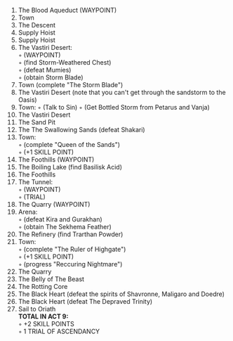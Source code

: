 1. The Blood Aqueduct (WAYPOINT)  
2. Town  
3. The Descent  
4. Supply Hoist  
5. Supply Hoist  
6. The Vastiri Desert:  
◦ (WAYPOINT)  
◦ (find Storm-Weathered Chest)  
◦ (defeat Mumies)  
◦ (obtain Storm Blade)  
7. Town (complete "The Storm Blade")  
8. The Vastiri Desert (note that you can't get through the sandstorm to the Oasis)  
9. Town: 
◦ (Talk to Sin)
◦ (Get Bottled Storm from Petarus and Vanja)
10. The Vastiri Desert
11. The Sand Pit
12. The The Swallowing Sands (defeat Shakari)
13. Town:  
◦ (complete "Queen of the Sands")  
◦ (+1 SKILL POINT)  
14. The Foothills (WAYPOINT)  
15. The Boiling Lake (find Basilisk Acid)  
16. The Foothills  
17. The Tunnel:  
◦ (WAYPOINT)  
◦ (TRIAL)  
18. The Quarry (WAYPOINT)  
19. Arena:  
◦ (defeat Kira and Gurakhan)  
◦ (obtain The Sekhema Feather)  
20. The Refinery (find Trarthan Powder)  
21. Town:  
◦ (complete "The Ruler of Highgate")  
◦ (+1 SKILL POINT)  
◦ (progress "Reccuring Nightmare")  
22. The Quarry  
23. The Belly of The Beast  
24. The Rotting Core  
25. The Black Heart (defeat the spirits of Shavronne, Maligaro and Doedre)  
26. The Black Heart (defeat The Depraved Trinity)  
27. Sail to Oriath  
**TOTAL IN ACT 9:**  
◦ +2 SKILL POINTS    
◦ 1 TRIAL OF ASCENDANCY
